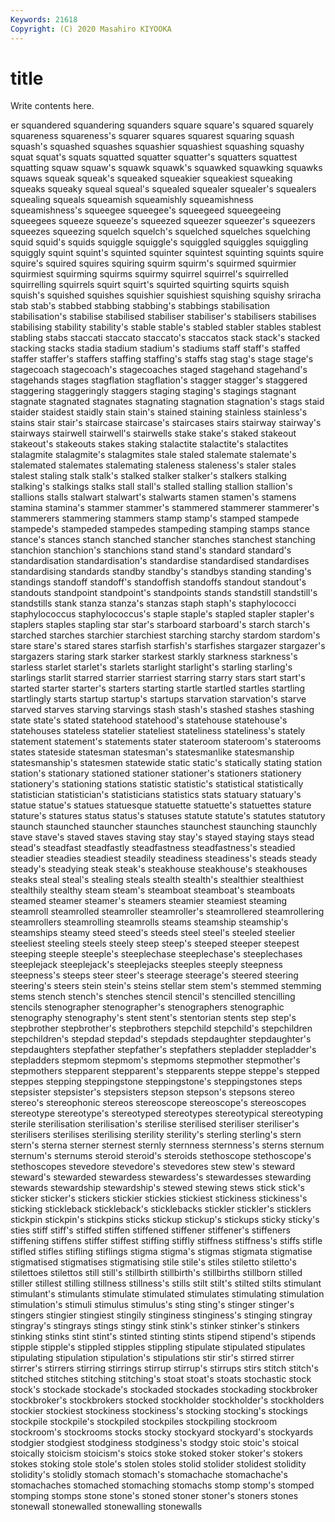 ```yaml
---
Keywords: 21618
Copyright: (C) 2020 Masahiro KIYOOKA
---
```


# title

Write contents here.

er squandered squandering squanders square square's squared squarely squareness
squareness's squarer squares squarest squaring squash squash's squashed squashes squashier
squashiest squashing squashy squat squat's squats squatted squatter squatter's squatters
squattest squatting squaw squaw's squawk squawk's squawked squawking squawks squaws
squeak squeak's squeaked squeakier squeakiest squeaking squeaks squeaky squeal squeal's
squealed squealer squealer's squealers squealing squeals squeamish squeamishly squeamishness squeamishness's
squeegee squeegee's squeegeed squeegeeing squeegees squeeze squeeze's squeezed squeezer squeezer's
squeezers squeezes squeezing squelch squelch's squelched squelches squelching squid squid's
squids squiggle squiggle's squiggled squiggles squiggling squiggly squint squint's squinted
squinter squintest squinting squints squire squire's squired squires squiring squirm
squirm's squirmed squirmier squirmiest squirming squirms squirmy squirrel squirrel's squirrelled
squirrelling squirrels squirt squirt's squirted squirting squirts squish squish's squished
squishes squishier squishiest squishing squishy sriracha stab stab's stabbed stabbing
stabbing's stabbings stabilisation stabilisation's stabilise stabilised stabiliser stabiliser's stabilisers stabilises
stabilising stability stability's stable stable's stabled stabler stables stablest stabling
stabs staccati staccato staccato's staccatos stack stack's stacked stacking stacks
stadia stadium stadium's stadiums staff staff's staffed staffer staffer's staffers
staffing staffing's staffs stag stag's stage stage's stagecoach stagecoach's stagecoaches
staged stagehand stagehand's stagehands stages stagflation stagflation's stagger stagger's staggered
staggering staggeringly staggers staging staging's stagings stagnant stagnate stagnated stagnates
stagnating stagnation stagnation's stags staid staider staidest staidly stain stain's
stained staining stainless stainless's stains stair stair's staircase staircase's staircases
stairs stairway stairway's stairways stairwell stairwell's stairwells stake stake's staked
stakeout stakeout's stakeouts stakes staking stalactite stalactite's stalactites stalagmite stalagmite's
stalagmites stale staled stalemate stalemate's stalemated stalemates stalemating staleness staleness's
staler stales stalest staling stalk stalk's stalked stalker stalker's stalkers
stalking stalking's stalkings stalks stall stall's stalled stalling stallion stallion's
stallions stalls stalwart stalwart's stalwarts stamen stamen's stamens stamina stamina's
stammer stammer's stammered stammerer stammerer's stammerers stammering stammers stamp stamp's
stamped stampede stampede's stampeded stampedes stampeding stamping stamps stance stance's
stances stanch stanched stancher stanches stanchest stanching stanchion stanchion's stanchions
stand stand's standard standard's standardisation standardisation's standardise standardised standardises standardising
standards standby standby's standbys standing standing's standings standoff standoff's standoffish
standoffs standout standout's standouts standpoint standpoint's standpoints stands standstill standstill's
standstills stank stanza stanza's stanzas staph staph's staphylococci staphylococcus staphylococcus's
staple staple's stapled stapler stapler's staplers staples stapling star star's
starboard starboard's starch starch's starched starches starchier starchiest starching starchy
stardom stardom's stare stare's stared stares starfish starfish's starfishes stargazer
stargazer's stargazers staring stark starker starkest starkly starkness starkness's starless
starlet starlet's starlets starlight starlight's starling starling's starlings starlit starred
starrier starriest starring starry stars start start's started starter starter's
starters starting startle startled startles startling startlingly starts startup startup's
startups starvation starvation's starve starved starves starving starvings stash stash's
stashed stashes stashing state state's stated statehood statehood's statehouse statehouse's
statehouses stateless statelier stateliest stateliness stateliness's stately statement statement's statements
stater stateroom stateroom's staterooms states stateside statesman statesman's statesmanlike statesmanship
statesmanship's statesmen statewide static static's statically stating station station's stationary
stationed stationer stationer's stationers stationery stationery's stationing stations statistic statistic's
statistical statistically statistician statistician's statisticians statistics stats statuary statuary's statue
statue's statues statuesque statuette statuette's statuettes stature stature's statures status
status's statuses statute statute's statutes statutory staunch staunched stauncher staunches
staunchest staunching staunchly stave stave's staved staves staving stay stay's
stayed staying stays stead stead's steadfast steadfastly steadfastness steadfastness's steadied
steadier steadies steadiest steadily steadiness steadiness's steads steady steady's steadying
steak steak's steakhouse steakhouse's steakhouses steaks steal steal's stealing steals
stealth stealth's stealthier stealthiest stealthily stealthy steam steam's steamboat steamboat's
steamboats steamed steamer steamer's steamers steamier steamiest steaming steamroll steamrolled
steamroller steamroller's steamrollered steamrollering steamrollers steamrolling steamrolls steams steamship steamship's
steamships steamy steed steed's steeds steel steel's steeled steelier steeliest
steeling steels steely steep steep's steeped steeper steepest steeping steeple
steeple's steeplechase steeplechase's steeplechases steeplejack steeplejack's steeplejacks steeples steeply steepness
steepness's steeps steer steer's steerage steerage's steered steering steering's steers
stein stein's steins stellar stem stem's stemmed stemming stems stench
stench's stenches stencil stencil's stencilled stencilling stencils stenographer stenographer's stenographers
stenographic stenography stenography's stent stent's stentorian stents step step's stepbrother
stepbrother's stepbrothers stepchild stepchild's stepchildren stepchildren's stepdad stepdad's stepdads stepdaughter
stepdaughter's stepdaughters stepfather stepfather's stepfathers stepladder stepladder's stepladders stepmom stepmom's
stepmoms stepmother stepmother's stepmothers stepparent stepparent's stepparents steppe steppe's stepped
steppes stepping steppingstone steppingstone's steppingstones steps stepsister stepsister's stepsisters stepson
stepson's stepsons stereo stereo's stereophonic stereos stereoscope stereoscope's stereoscopes stereotype
stereotype's stereotyped stereotypes stereotypical stereotyping sterile sterilisation sterilisation's sterilise sterilised
steriliser steriliser's sterilisers sterilises sterilising sterility sterility's sterling sterling's stern
stern's sterna sterner sternest sternly sternness sternness's sterns sternum sternum's
sternums steroid steroid's steroids stethoscope stethoscope's stethoscopes stevedore stevedore's stevedores
stew stew's steward steward's stewarded stewardess stewardess's stewardesses stewarding stewards
stewardship stewardship's stewed stewing stews stick stick's sticker sticker's stickers
stickier stickies stickiest stickiness stickiness's sticking stickleback stickleback's sticklebacks stickler
stickler's sticklers stickpin stickpin's stickpins sticks stickup stickup's stickups sticky
sticky's sties stiff stiff's stiffed stiffen stiffened stiffener stiffener's stiffeners
stiffening stiffens stiffer stiffest stiffing stiffly stiffness stiffness's stiffs stifle
stifled stifles stifling stiflings stigma stigma's stigmas stigmata stigmatise stigmatised
stigmatises stigmatising stile stile's stiles stiletto stiletto's stilettoes stilettos still
still's stillbirth stillbirth's stillbirths stillborn stilled stiller stillest stilling stillness
stillness's stills stilt stilt's stilted stilts stimulant stimulant's stimulants stimulate
stimulated stimulates stimulating stimulation stimulation's stimuli stimulus stimulus's sting sting's
stinger stinger's stingers stingier stingiest stingily stinginess stinginess's stinging stingray
stingray's stingrays stings stingy stink stink's stinker stinker's stinkers stinking
stinks stint stint's stinted stinting stints stipend stipend's stipends stipple
stipple's stippled stipples stippling stipulate stipulated stipulates stipulating stipulation stipulation's
stipulations stir stir's stirred stirrer stirrer's stirrers stirring stirrings stirrup
stirrup's stirrups stirs stitch stitch's stitched stitches stitching stitching's stoat
stoat's stoats stochastic stock stock's stockade stockade's stockaded stockades stockading
stockbroker stockbroker's stockbrokers stocked stockholder stockholder's stockholders stockier stockiest stockiness
stockiness's stocking stocking's stockings stockpile stockpile's stockpiled stockpiles stockpiling stockroom
stockroom's stockrooms stocks stocky stockyard stockyard's stockyards stodgier stodgiest stodginess
stodginess's stodgy stoic stoic's stoical stoically stoicism stoicism's stoics stoke
stoked stoker stoker's stokers stokes stoking stole stole's stolen stoles
stolid stolider stolidest stolidity stolidity's stolidly stomach stomach's stomachache stomachache's
stomachaches stomached stomaching stomachs stomp stomp's stomped stomping stomps stone
stone's stoned stoner stoner's stoners stones stonewall stonewalled stonewalling stonewalls

